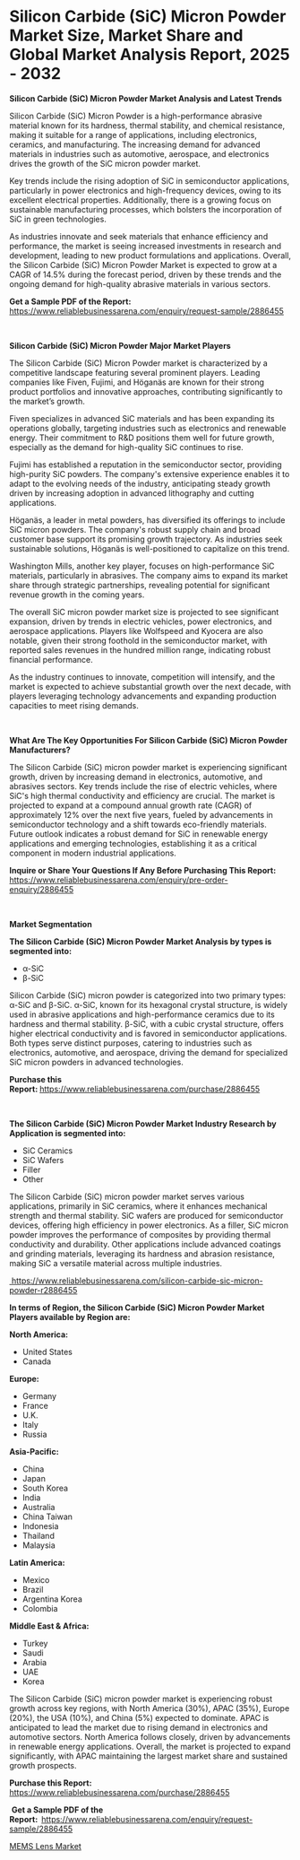 <p><h1>Silicon Carbide (SiC) Micron Powder Market Size, Market Share and Global Market Analysis Report, 2025 - 2032</h1></p><p><strong>Silicon Carbide (SiC) Micron Powder Market Analysis and Latest Trends</strong></p>
<p><p>Silicon Carbide (SiC) Micron Powder is a high-performance abrasive material known for its hardness, thermal stability, and chemical resistance, making it suitable for a range of applications, including electronics, ceramics, and manufacturing. The increasing demand for advanced materials in industries such as automotive, aerospace, and electronics drives the growth of the SiC micron powder market. </p><p>Key trends include the rising adoption of SiC in semiconductor applications, particularly in power electronics and high-frequency devices, owing to its excellent electrical properties. Additionally, there is a growing focus on sustainable manufacturing processes, which bolsters the incorporation of SiC in green technologies. </p><p>As industries innovate and seek materials that enhance efficiency and performance, the market is seeing increased investments in research and development, leading to new product formulations and applications. Overall, the Silicon Carbide (SiC) Micron Powder Market is expected to grow at a CAGR of 14.5% during the forecast period, driven by these trends and the ongoing demand for high-quality abrasive materials in various sectors.</p></p>
<p><strong>Get a Sample PDF of the Report:&nbsp;</strong> <a href="https://www.reliablebusinessarena.com/enquiry/request-sample/2886455?utm_campaign=3010&utm_medium=2&utm_source=Github&utm_content=ia&utm_term=13032025&utm_id=silicon-carbide-sic-micron-powder">https://www.reliablebusinessarena.com/enquiry/request-sample/2886455</a></p>
<p>&nbsp;</p>
<p><strong>Silicon Carbide (SiC) Micron Powder Major Market Players</strong></p>
<p><p>The Silicon Carbide (SiC) Micron Powder market is characterized by a competitive landscape featuring several prominent players. Leading companies like Fiven, Fujimi, and Höganäs are known for their strong product portfolios and innovative approaches, contributing significantly to the market’s growth.</p><p>Fiven specializes in advanced SiC materials and has been expanding its operations globally, targeting industries such as electronics and renewable energy. Their commitment to R&D positions them well for future growth, especially as the demand for high-quality SiC continues to rise.</p><p>Fujimi has established a reputation in the semiconductor sector, providing high-purity SiC powders. The company's extensive experience enables it to adapt to the evolving needs of the industry, anticipating steady growth driven by increasing adoption in advanced lithography and cutting applications.</p><p>Höganäs, a leader in metal powders, has diversified its offerings to include SiC micron powders. The company's robust supply chain and broad customer base support its promising growth trajectory. As industries seek sustainable solutions, Höganäs is well-positioned to capitalize on this trend.</p><p>Washington Mills, another key player, focuses on high-performance SiC materials, particularly in abrasives. The company aims to expand its market share through strategic partnerships, revealing potential for significant revenue growth in the coming years.</p><p>The overall SiC micron powder market size is projected to see significant expansion, driven by trends in electric vehicles, power electronics, and aerospace applications. Players like Wolfspeed and Kyocera are also notable, given their strong foothold in the semiconductor market, with reported sales revenues in the hundred million range, indicating robust financial performance.</p><p>As the industry continues to innovate, competition will intensify, and the market is expected to achieve substantial growth over the next decade, with players leveraging technology advancements and expanding production capacities to meet rising demands.</p></p>
<p>&nbsp;</p>
<p><strong>What Are The Key Opportunities For Silicon Carbide (SiC) Micron Powder Manufacturers?</strong></p>
<p><p>The Silicon Carbide (SiC) micron powder market is experiencing significant growth, driven by increasing demand in electronics, automotive, and abrasives sectors. Key trends include the rise of electric vehicles, where SiC's high thermal conductivity and efficiency are crucial. The market is projected to expand at a compound annual growth rate (CAGR) of approximately 12% over the next five years, fueled by advancements in semiconductor technology and a shift towards eco-friendly materials. Future outlook indicates a robust demand for SiC in renewable energy applications and emerging technologies, establishing it as a critical component in modern industrial applications.</p></p>
<p><strong>Inquire or Share Your Questions If Any Before Purchasing This Report:</strong> <a href="https://www.reliablebusinessarena.com/enquiry/pre-order-enquiry/2886455?utm_campaign=3010&utm_medium=2&utm_source=Github&utm_content=ia&utm_term=13032025&utm_id=silicon-carbide-sic-micron-powder">https://www.reliablebusinessarena.com/enquiry/pre-order-enquiry/2886455</a></p>
<p>&nbsp;</p>
<p><strong>Market Segmentation</strong></p>
<p><strong>The Silicon Carbide (SiC) Micron Powder Market Analysis by types is segmented into:</strong></p>
<p><ul><li>α-SiC</li><li>β-SiC</li></ul></p>
<p><p>Silicon Carbide (SiC) micron powder is categorized into two primary types: α-SiC and β-SiC. α-SiC, known for its hexagonal crystal structure, is widely used in abrasive applications and high-performance ceramics due to its hardness and thermal stability. β-SiC, with a cubic crystal structure, offers higher electrical conductivity and is favored in semiconductor applications. Both types serve distinct purposes, catering to industries such as electronics, automotive, and aerospace, driving the demand for specialized SiC micron powders in advanced technologies.</p></p>
<p><strong>Purchase this Report:&nbsp;</strong><a href="https://www.reliablebusinessarena.com/purchase/2886455?utm_campaign=3010&utm_medium=2&utm_source=Github&utm_content=ia&utm_term=13032025&utm_id=silicon-carbide-sic-micron-powder">https://www.reliablebusinessarena.com/purchase/2886455</a></p>
<p>&nbsp;</p>
<p><strong>The Silicon Carbide (SiC) Micron Powder Market Industry Research by Application is segmented into:</strong></p>
<p><ul><li>SiC Ceramics</li><li>SiC Wafers</li><li>Filler</li><li>Other</li></ul></p>
<p><p>The Silicon Carbide (SiC) micron powder market serves various applications, primarily in SiC ceramics, where it enhances mechanical strength and thermal stability. SiC wafers are produced for semiconductor devices, offering high efficiency in power electronics. As a filler, SiC micron powder improves the performance of composites by providing thermal conductivity and durability. Other applications include advanced coatings and grinding materials, leveraging its hardness and abrasion resistance, making SiC a versatile material across multiple industries.</p></p>
<p><a href="https://www.reliablebusinessarena.com/silicon-carbide-sic-micron-powder-r2886455?utm_campaign=3010&utm_medium=2&utm_source=Github&utm_content=ia&utm_term=13032025&utm_id=silicon-carbide-sic-micron-powder">&nbsp;https://www.reliablebusinessarena.com/silicon-carbide-sic-micron-powder-r2886455</a></p>
<p><strong>In terms of Region, the Silicon Carbide (SiC) Micron Powder Market Players available by Region are:</strong></p>
<p>
    <p> <strong> North America: </strong>
        <ul>
            <li>United States</li>
            <li>Canada</li>
        </ul>
        </p> 
    <p> <strong> Europe: </strong>
        <ul>
            <li>Germany</li>
            <li>France</li>
            <li>U.K.</li>
            <li>Italy</li>
            <li>Russia</li>
        </ul>
        </p> 
    <p> <strong> Asia-Pacific: </strong>
        <ul>
            <li>China</li>
            <li>Japan</li>
            <li>South Korea</li>
            <li>India</li>
            <li>Australia</li>
            <li>China Taiwan</li>
            <li>Indonesia</li>
            <li>Thailand</li>
            <li>Malaysia</li>
        </ul>
        </p> 
    <p> <strong> Latin America: </strong>
        <ul>
            <li>Mexico</li>
            <li>Brazil</li>
            <li>Argentina Korea</li>
            <li>Colombia</li>
        </ul>
        </p> 
    <p> <strong> Middle East & Africa: </strong>
        <ul>
            <li>Turkey</li>
            <li>Saudi</li>
            <li>Arabia</li>
            <li>UAE</li>
            <li>Korea</li>
        </ul>
    </p>
    </p>
<p><p>The Silicon Carbide (SiC) micron powder market is experiencing robust growth across key regions, with North America (30%), APAC (35%), Europe (20%), the USA (10%), and China (5%) expected to dominate. APAC is anticipated to lead the market due to rising demand in electronics and automotive sectors. North America follows closely, driven by advancements in renewable energy applications. Overall, the market is projected to expand significantly, with APAC maintaining the largest market share and sustained growth prospects.</p></p>
<p><strong>Purchase this Report: </strong><a href="https://www.reliablebusinessarena.com/purchase/2886455?utm_campaign=3010&utm_medium=2&utm_source=Github&utm_content=ia&utm_term=13032025&utm_id=silicon-carbide-sic-micron-powder">https://www.reliablebusinessarena.com/purchase/2886455</a></p>
<p>&nbsp;<strong>Get a Sample PDF of the Report:&nbsp;&nbsp;</strong><a href="https://www.reliablebusinessarena.com/enquiry/request-sample/2886455?utm_campaign=3010&utm_medium=2&utm_source=Github&utm_content=ia&utm_term=13032025&utm_id=silicon-carbide-sic-micron-powder">https://www.reliablebusinessarena.com/enquiry/request-sample/2886455</a></p>
<p><strong></strong></p>
<p><p><a href="https://github.com/alasmyayock/Market-Research-Report-List-1/blob/main/mems-lens-market.md?utm_campaign=3010&utm_medium=2&utm_source=Github&utm_content=ia&utm_term=13032025&utm_id=silicon-carbide-sic-micron-powder">MEMS Lens Market</a></p></p>